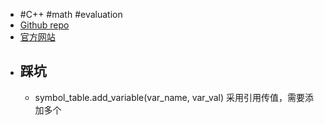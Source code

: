 - #C++ #math #evaluation
- [Github repo](https://github.com/ArashPartow/exprtk)
- [官方网站](http://www.partow.net/programming/exprtk/index.html)
- ## 踩坑
	- symbol_table.add_variable(var_name, var_val) 采用引用传值，需要添加多个
